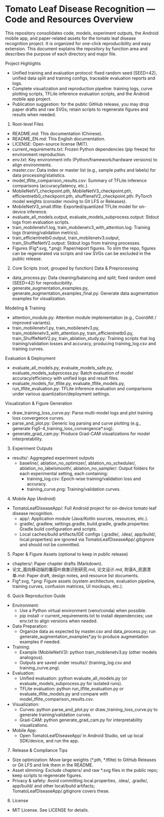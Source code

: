# Tomato Leaf Disease Recognition — Code and Resources Overview

This repository consolidates code, models, experiment outputs, the Android mobile app, and paper-related assets for the tomato leaf disease recognition project. It is organized for one-click reproducibility and easy extension. This document explains the repository by function area and describes the purpose of each directory and major file.

Project Highlights
- Unified training and evaluation protocol: fixed random seed (SEED=42), unified data split and training configs, traceable evaluation reports and logs.
- Complete visualization and reproduction pipeline: training logs, curve plotting scripts, TFLite inference evaluation scripts, and the Android mobile app project.
- Publication suggestion: for the public GitHub release, you may drop paper drafts and raw SVGs; retain scripts to regenerate figures and results when needed.

1) Root-level Files
- README.md: This documentation (Chinese).
- README_EN.md: This English documentation.
- LICENSE: Open-source license (MIT).
- current_requirements.txt: Frozen Python dependencies (pip freeze) for environment reproduction.
- env.txt: Key environment info (Python/framework/hardware versions) to align environments.
- master.csv: Data index or master list (e.g., sample paths and labels) for data processing/statistics.
- model_tflite_comparison_results.csv: Summary of TFLite inference comparisons (accuracy/latency, etc.).
- MobileNetV1_checkpoint.pth, MobileNetV3_checkpoint.pth, efficientnetb0_checkpoint.pth, shufflenetV2_checkpoint.pth: PyTorch model weights (consider moving to Git LFS or Releases).
- MobileNetV3_small.tflite: Exported/quantized TFLite model for on-device inference.
- evaluate_all_models.output, evaluate_models_subprocess.output: Stdout logs from evaluation scripts.
- train_mobilenetv1.log, train_mobilenetv3_with_attention.log: Training logs (training/validation metrics).
- train_efficientnetb0.output, train_mobilenetv3.output, train_ShuffleNetV2.output: Stdout logs from training processes.
- Figures (Fig*.svg, *.png): Paper/report figures. To slim the repo, figures can be regenerated via scripts and raw SVGs can be excluded in the public release.

2) Core Scripts (root, grouped by function)
Data & Preprocessing
- data_process.py: Data cleaning/balancing and split; fixed random seed (SEED=42) for reproducibility.
- generate_augmentation_examples.py, generate_augmentation_examples_final.py: Generate data augmentation examples for visualization.

Modeling & Training
- attention_module.py: Attention module implementation (e.g., CoordAtt / improved variants).
- train_mobilenetv1.py, train_mobilenetv3.py, train_mobilenetv3_with_attention.py, train_efficientnetb0.py, train_ShuffleNetV2.py, train_ablation_study.py: Training scripts that log training/validation losses and accuracy, producing training_log.csv and training curves.

Evaluation & Deployment
- evaluate_all_models.py, evaluate_models_safe.py, evaluate_models_subprocess.py: Batch evaluation of model accuracy/efficiency with unified logs and result files.
- evaluate_models_for_tflite.py, evaluate_tflite_models.py, run_tflite_evaluation.py: TFLite inference evaluation and comparisons under various quantization/deployment settings.

Visualization & Figure Generation
- draw_training_loss_curve.py: Parse multi-model logs and plot training loss convergence curves.
- parse_and_plot.py: Generic log parsing and curve plotting (e.g., generate Fig5-4_training_loss_convergence*.svg).
- generate_grad_cam.py: Produce Grad-CAM visualizations for model interpretability.

3) Experiment Outputs
- results/: Aggregated experiment outputs
  - baseline/, ablation_no_optimizer/, ablation_no_scheduler/, ablation_no_labelsmooth/, ablation_no_sampler/: Output folders for each experimental setting, each containing:
    - training_log.csv: Epoch-wise training/validation loss and accuracy.
    - training_curve.png: Training/validation curves.

4) Mobile App (Android)
- TomatoLeafDiseaseApp/: Full Android project for on-device tomato leaf disease recognition.
  - app/: Application module (Java/Kotlin sources, resources, etc.).
  - gradle/, gradlew, settings.gradle, build.gradle, gradle.properties: Gradle build configuration and scripts.
  - Local caches/build artifacts/IDE configs (.gradle/, .idea/, app/build/, local.properties) are ignored via TomatoLeafDiseaseApp/.gitignore and should not be committed.

5) Paper & Figure Assets (optional to keep in public release)
- chapters/: Paper chapter drafts (Markdown).
- 论文_面向移动端的番茄叶病害识别研究.md, 论文设计.md, 附录A_资源清单.md: Paper draft, design notes, and resource list documents.
- Fig*.svg, *.png: Figure assets (system architecture, evaluation pipeline, training curves, confusion matrices, UI mockups, etc.).

6) Quick Reproduction Guide
- Environment:
  - Use a Python virtual environment (venv/conda) when possible.
  - pip install -r current_requirements.txt to install dependencies; use env.txt to align versions when needed.
- Data Preparation:
  - Organize data as expected by master.csv and data_process.py; run generate_augmentation_examples*.py to produce augmentation examples if needed.
- Training:
  - Example (MobileNetV3): python train_mobilenetv3.py (other models analogous).
  - Outputs are saved under results/<exp>/ (training_log.csv and training_curve.png).
- Evaluation:
  - Unified evaluation: python evaluate_all_models.py (or evaluate_models_subprocess.py for isolated runs).
  - TFLite evaluation: python run_tflite_evaluation.py or evaluate_tflite_models.py and compare with model_tflite_comparison_results.csv.
- Visualization:
  - Curves: python parse_and_plot.py or draw_training_loss_curve.py to generate training/validation curves.
  - Grad-CAM: python generate_grad_cam.py for interpretability visualizations.
- Mobile App:
  - Open TomatoLeafDiseaseApp/ in Android Studio, set up local SDK/device, and run the app.

7) Release & Compliance Tips
- Size optimization: Move large weights (*.pth, *.tflite) to GitHub Releases or Git LFS and link them in the README.
- Asset slimming: Exclude chapters/ and raw *.svg files in the public repo; keep scripts to regenerate figures.
- Privacy & safety: Avoid committing local.properties, .idea/, .gradle/, app/build/ and other local/build artifacts; TomatoLeafDiseaseApp/.gitignore covers these.

8) License
- MIT License. See LICENSE for details.